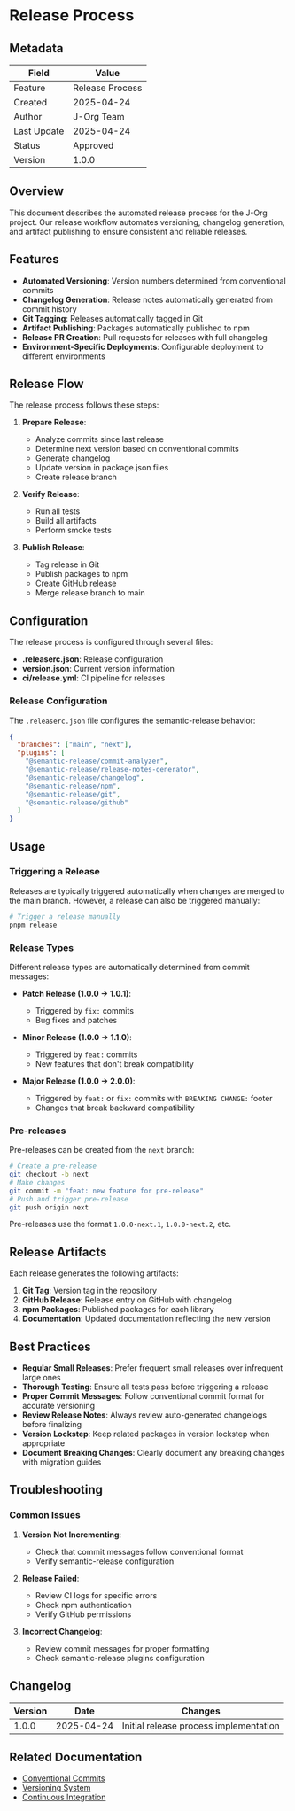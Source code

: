 # Release Process

## Metadata

| Field       | Value           |
| ----------- | --------------- |
| Feature     | Release Process |
| Created     | 2025-04-24      |
| Author      | J-Org Team      |
| Last Update | 2025-04-24      |
| Status      | Approved        |
| Version     | 1.0.0           |

## Overview

This document describes the automated release process for the J-Org project. Our release workflow automates versioning, changelog generation, and artifact publishing to ensure consistent and reliable releases.

## Features

- **Automated Versioning**: Version numbers determined from conventional commits
- **Changelog Generation**: Release notes automatically generated from commit history
- **Git Tagging**: Releases automatically tagged in Git
- **Artifact Publishing**: Packages automatically published to npm
- **Release PR Creation**: Pull requests for releases with full changelog
- **Environment-Specific Deployments**: Configurable deployment to different environments

## Release Flow

The release process follows these steps:

1. **Prepare Release**:

   - Analyze commits since last release
   - Determine next version based on conventional commits
   - Generate changelog
   - Update version in package.json files
   - Create release branch

2. **Verify Release**:

   - Run all tests
   - Build all artifacts
   - Perform smoke tests

3. **Publish Release**:
   - Tag release in Git
   - Publish packages to npm
   - Create GitHub release
   - Merge release branch to main

## Configuration

The release process is configured through several files:

- **.releaserc.json**: Release configuration
- **version.json**: Current version information
- **ci/release.yml**: CI pipeline for releases

### Release Configuration

The `.releaserc.json` file configures the semantic-release behavior:

```json
{
  "branches": ["main", "next"],
  "plugins": [
    "@semantic-release/commit-analyzer",
    "@semantic-release/release-notes-generator",
    "@semantic-release/changelog",
    "@semantic-release/npm",
    "@semantic-release/git",
    "@semantic-release/github"
  ]
}
```

## Usage

### Triggering a Release

Releases are typically triggered automatically when changes are merged to the main branch. However, a release can also be triggered manually:

```bash
# Trigger a release manually
pnpm release
```

### Release Types

Different release types are automatically determined from commit messages:

- **Patch Release (1.0.0 → 1.0.1)**:

  - Triggered by `fix:` commits
  - Bug fixes and patches

- **Minor Release (1.0.0 → 1.1.0)**:

  - Triggered by `feat:` commits
  - New features that don't break compatibility

- **Major Release (1.0.0 → 2.0.0)**:
  - Triggered by `feat:` or `fix:` commits with `BREAKING CHANGE:` footer
  - Changes that break backward compatibility

### Pre-releases

Pre-releases can be created from the `next` branch:

```bash
# Create a pre-release
git checkout -b next
# Make changes
git commit -m "feat: new feature for pre-release"
# Push and trigger pre-release
git push origin next
```

Pre-releases use the format `1.0.0-next.1`, `1.0.0-next.2`, etc.

## Release Artifacts

Each release generates the following artifacts:

1. **Git Tag**: Version tag in the repository
2. **GitHub Release**: Release entry on GitHub with changelog
3. **npm Packages**: Published packages for each library
4. **Documentation**: Updated documentation reflecting the new version

## Best Practices

- **Regular Small Releases**: Prefer frequent small releases over infrequent large ones
- **Thorough Testing**: Ensure all tests pass before triggering a release
- **Proper Commit Messages**: Follow conventional commit format for accurate versioning
- **Review Release Notes**: Always review auto-generated changelogs before finalizing
- **Version Lockstep**: Keep related packages in version lockstep when appropriate
- **Document Breaking Changes**: Clearly document any breaking changes with migration guides

## Troubleshooting

### Common Issues

1. **Version Not Incrementing**:

   - Check that commit messages follow conventional format
   - Verify semantic-release configuration

2. **Release Failed**:

   - Review CI logs for specific errors
   - Check npm authentication
   - Verify GitHub permissions

3. **Incorrect Changelog**:
   - Review commit messages for proper formatting
   - Check semantic-release plugins configuration

## Changelog

| Version | Date       | Changes                                |
| ------- | ---------- | -------------------------------------- |
| 1.0.0   | 2025-04-24 | Initial release process implementation |

## Related Documentation

- [Conventional Commits](./conventional-commits.md)
- [Versioning System](./versioning.md)
- [Continuous Integration](./ci-cd-pipeline.md)

